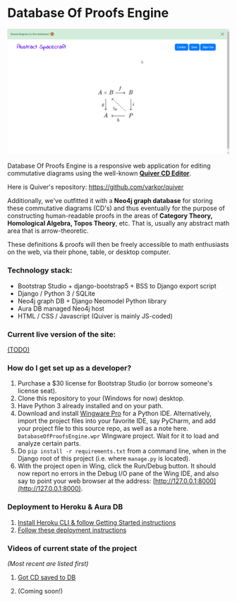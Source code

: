 # Database Of Proofs Engine #

![Got diagram saved to Neo4j database.](screenshots/got_diagram_saved_to_db.png)

Database Of Proofs Engine is a responsive web application for editing commutative diagrams using the well-known __[Quiver CD Editor](http://q.uiver.app)__.

Here is Quiver's repository: https://github.com/varkor/quiver

Additionally, we've outfitted it with a __Neo4j graph database__ for storing these commutative diagrams (CD's) and thus eventually for the purpose of constructing human-readable proofs in the areas of __Category Theory, Homological Algebra, Topos Theory__, etc.  That is, usually any abstract math area that is arrow-theoretic.

These definitions & proofs will then be freely accessible to math enthusiasts on the web, via their phone, table, or desktop computer.

### Technology stack: ###
* Bootstrap Studio + django-bootstrap5 + BSS to Django export script
* Django / Python 3 / SQLite
* Neo4j graph DB + Django Neomodel Python library
* Aura DB managed Neo4j host
* HTML / CSS / Javascript (Quiver is mainly JS-coded)

### Current live version of the site: ###
[(TODO)](https://database-of-proofs-engine.heroku.com)

### How do I get set up as a developer? ###

1. Purchase a $30 license for Bootstrap Studio (or borrow someone's license seat).
2. Clone this repository to your (Windows for now) desktop.
3. Have Python 3 already installed and on your path.
4. Download and install [Wingware Pro](https://wingware.com/downloads/wing-pro) for a Python IDE.  Alternatively, import the project files into your favorite IDE, say PyCharm, and add your project file to this source repo, as well as a note here.
`DatabaseOfProofsEngine.wpr` Wingware project.  Wait for it to load and analyze certain parts.  
6. Do `pip install -r requirements.txt` from a command line, when in the Django root of this project (i.e. where `manage.py` is located).
7. With the project open in Wing, click the Run/Debug button.  It should now report no errors in the Debug I/O pane of the Wing IDE, and also say to point your web browser at the address: [http://127.0.0.1:8000](http://127.0.0.1:8000).

### Deployment to Heroku & Aura DB ###
1. [Install Heroku CLI & follow Getting Started instructions](https://devcenter.heroku.com/articles/heroku-cli)
2. [Follow these deployment instructions](https://devcenter.heroku.com/articles/preparing-a-codebase-for-heroku-deployment)

### Videos of current state of the project ###
_(Most recent are listed first)_

1. [Got CD saved to DB](https://youtu.be/lp1dGmL8qQk)

2. (Coming soon!)
